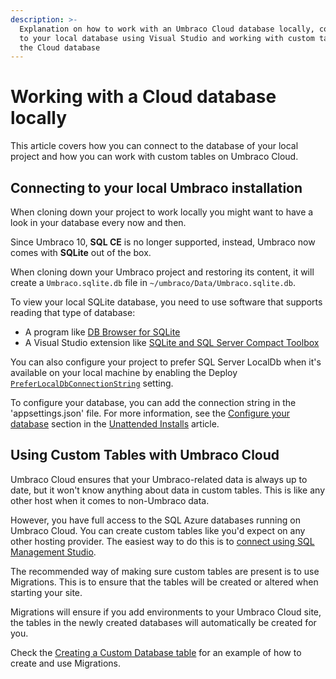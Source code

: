 ```yaml
---
description: >-
  Explanation on how to work with an Umbraco Cloud database locally, connecting
  to your local database using Visual Studio and working with custom tables in
  the Cloud database
---
```


# Working with a Cloud database locally

This article covers how you can connect to the database of your local project and how you can work with custom tables on Umbraco Cloud.

## Connecting to your local Umbraco installation

When cloning down your project to work locally you might want to have a look in your database every now and then.

Since Umbraco 10, **SQL CE** is no longer supported, instead, Umbraco now comes with **SQLite** out of the box.&#x20;

When cloning down your Umbraco project and restoring its content, it will create a `Umbraco.sqlite.db` file in `~/umbraco/Data/Umbraco.sqlite.db`.

To view your local SQLite database, you need to use software that supports reading that type of database:

* A program like [DB Browser for SQLite](https://sqlitebrowser.org/)
* A Visual Studio extension like [SQLite and SQL Server Compact Toolbox](https://marketplace.visualstudio.com/items?itemName=ErikEJ.SQLServerCompactSQLiteToolbox)

You can also configure your project to prefer SQL Server LocalDb when it's available on your local machine by enabling the Deploy [`PreferLocalDbConnectionString`](https://docs.umbraco.com/umbraco-deploy/deploy-settings#preferlocaldbconnectionstring) setting.

To configure your database, you can add the connection string in the 'appsettings.json' file. For more information, see the [Configure your database](https://docs.umbraco.com/umbraco-cms/fundamentals/setup/install/unattended-install#configure-your-database) section in the [Unattended Installs](https://docs.umbraco.com/umbraco-cms/fundamentals/setup/install/unattended-install) article.

## Using Custom Tables with Umbraco Cloud

Umbraco Cloud ensures that your Umbraco-related data is always up to date, but it won't know anything about data in custom tables. This is like any other host when it comes to non-Umbraco data.

However, you have full access to the SQL Azure databases running on Umbraco Cloud. You can create custom tables like you'd expect on any other hosting provider. The easiest way to do this is to [connect using SQL Management Studio](./#connecting-to-your-cloud-database-locally).

The recommended way of making sure custom tables are present is to use Migrations. This is to ensure that the tables will be created or altered when starting your site.&#x20;

Migrations will ensure if you add environments to your Umbraco Cloud site, the tables in the newly created databases will automatically be created for you.&#x20;

Check the [Creating a Custom Database table](https://docs.umbraco.com/umbraco-cms/extending/database) for an example of how to create and use Migrations.
